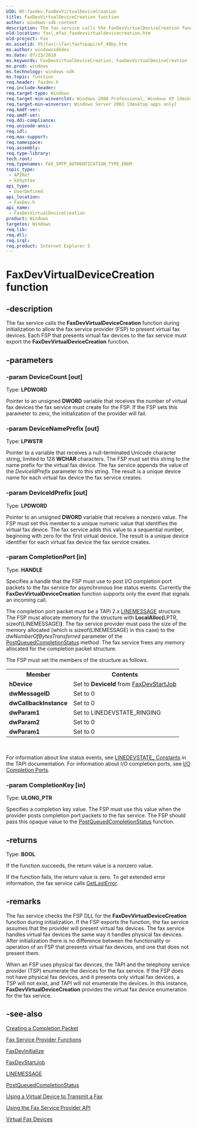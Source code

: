 ```yaml
---
UID: NF:faxdev.FaxDevVirtualDeviceCreation
title: FaxDevVirtualDeviceCreation function
author: windows-sdk-content
description: The fax service calls the FaxDevVirtualDeviceCreation function during initialization to allow the fax service provider (FSP) to present virtual fax devices.
old-location: fax\_mfax_faxdevvirtualdevicecreation.htm
old-project: Fax
ms.assetid: VS|fax|~\fax\faxfspapiref_48by.htm
ms.author: windowssdkdev
ms.date: 07/23/2018
ms.keywords: FaxDevVirtualDeviceCreation, FaxDevVirtualDeviceCreation function [Fax Service], _mfax_faxdevvirtualdevicecreation, fax._mfax_faxdevvirtualdevicecreation, faxdev/FaxDevVirtualDeviceCreation
ms.prod: windows
ms.technology: windows-sdk
ms.topic: function
req.header: faxdev.h
req.include-header: 
req.target-type: Windows
req.target-min-winverclnt: Windows 2000 Professional, Windows XP [desktop apps only]
req.target-min-winversvr: Windows Server 2003 [desktop apps only]
req.kmdf-ver: 
req.umdf-ver: 
req.ddi-compliance: 
req.unicode-ansi: 
req.idl: 
req.max-support: 
req.namespace: 
req.assembly: 
req.type-library: 
tech.root: 
req.typenames: FAX_SMTP_AUTHENTICATION_TYPE_ENUM
topic_type:
 - APIRef
 - kbSyntax
api_type:
 - UserDefined
api_location:
 - FaxDev.h
api_name:
 - FaxDevVirtualDeviceCreation
product: Windows
targetos: Windows
req.lib: 
req.dll: 
req.irql: 
req.product: Internet Explorer 5
---
```


# FaxDevVirtualDeviceCreation function


## -description


The fax service calls the <b>FaxDevVirtualDeviceCreation</b> function during initialization to allow the fax service provider (FSP) to present virtual fax devices. Each FSP that presents virtual fax devices to the fax service must export the <b>FaxDevVirtualDeviceCreation</b> function.


## -parameters




### -param DeviceCount [out]

Type: <b>LPDWORD</b>

Pointer to an unsigned <b>DWORD</b> variable that receives the number of virtual fax devices the fax service must create for the FSP. If the FSP sets this parameter to zero, the initialization of the provider will fail.


### -param DeviceNamePrefix [out]

Type: <b>LPWSTR</b>

Pointer to a variable that receives a null-terminated Unicode character string, limited to 128 <b>WCHAR</b> characters. The FSP must set this string to the name prefix for the virtual fax device. The fax service appends the value of the <i>DeviceIdPrefix</i>  parameter to this string. The result is a unique device name for each virtual fax device the fax service creates.


### -param DeviceIdPrefix [out]

Type: <b>LPDWORD</b>

Pointer to an unsigned <b>DWORD</b> variable that receives a nonzero value. The FSP must set this member to a unique numeric value that identifies the virtual fax device. The fax service adds this value to a sequential number, beginning with zero for the first virtual device. The result is a unique device identifier for each virtual fax device the fax service creates.


### -param CompletionPort [in]

Type: <b>HANDLE</b>

Specifies a handle that the FSP must use to post I/O completion port packets to the fax service for asynchronous line status events. Currently the <b>FaxDevVirtualDeviceCreation</b> function supports only the event that signals an incoming call.
                

The completion port packet must be a TAPI 2.x <a href="https://msdn.microsoft.com/1d184948-4ba2-4c8c-8771-d1aea6c4f565">LINEMESSAGE</a> structure. The FSP must allocate memory for the structure with <b>LocalAlloc(</b>LPTR, sizeof(LINEMESSAGE)<b>)</b>. The fax service provider must pass the size of the memory allocated (which is sizeof(LINEMESSAGE) in this case) to the <i>dwNumberOfBytesTransferred</i> parameter of the <a href="https://msdn.microsoft.com/69a9b1e5-2d40-42de-a14a-f7b6f29bf571">PostQueuedCompletionStatus</a> method. The fax service frees any memory allocated for the completion packet structure.

The FSP must set the members of the structure as follows.

<table class="clsStd">
<tr>
<th>Member</th>
<th>Contents</th>
</tr>
<tr>
<td><b>hDevice</b></td>
<td>Set to <b>DeviceId</b> from <a href="https://msdn.microsoft.com/40f647ba-05ed-453a-8eea-729b2f59ac05">FaxDevStartJob</a>
</td>
</tr>
<tr>
<td><b>dwMessageID</b></td>
<td>Set to 0</td>
</tr>
<tr>
<td><b>dwCallbackInstance</b></td>
<td>Set to 0</td>
</tr>
<tr>
<td><b>dwParam1</b></td>
<td>Set to LINEDEVSTATE_RINGING</td>
</tr>
<tr>
<td><b>dwParam2</b></td>
<td>Set to 0</td>
</tr>
<tr>
<td><b>dwParam1</b></td>
<td>Set to 0</td>
</tr>
</table>
 

For information about line status events, see <a href="https://msdn.microsoft.com/41e8a777-a57a-4d6c-850f-e21b58081b0d">LINEDEVSTATE_ Constants</a> in the TAPI documentation. For information about I/O completion ports, see <a href="https://msdn.microsoft.com/213c48e8-bb21-43ed-9c00-2a5cf8ac25f0">I/O Completion Ports</a>.


### -param CompletionKey [in]

Type: <b>ULONG_PTR</b>

Specifies a completion key value. The FSP must use this value when the provider posts completion port packets to the fax service. The FSP should pass this opaque value to the <a href="https://msdn.microsoft.com/69a9b1e5-2d40-42de-a14a-f7b6f29bf571">PostQueuedCompletionStatus</a> function.


## -returns



Type: <b>BOOL</b>

If the function succeeds, the return value is a nonzero value.

If the function fails, the return value is zero. To get extended error information, the fax service calls <a href="https://msdn.microsoft.com/d852e148-985c-416f-a5a7-27b6914b45d4">GetLastError</a>.




## -remarks



The fax service checks the FSP DLL for the <b>FaxDevVirtualDeviceCreation</b> function during initialization. If the FSP exports the function, the fax service assumes that the provider will present virtual fax devices. The fax service handles virtual fax devices the same way it handles physical fax devices. After initialization there is no difference between the functionality or operation of an FSP that presents virtual fax devices, and one that does not present them.

When an FSP uses physical fax devices, the TAPI and the telephony service provider (TSP) enumerate the devices for the fax service. If the FSP does not have physical fax devices, and it presents only virtual fax devices, a TSP will not exist, and TAPI will not enumerate the devices. In this instance, <b>FaxDevVirtualDeviceCreation</b> provides the virtual fax device enumeration for the fax service.




## -see-also




<a href="https://msdn.microsoft.com/d9a99db4-d8f1-4951-8f12-da743c03487f">Creating a Completion Packet</a>



<a href="https://msdn.microsoft.com/402583fd-aef8-4197-a41e-870825c58351">Fax Service Provider Functions</a>



<a href="https://msdn.microsoft.com/74c4ebad-c1a5-48a4-9ced-548ab21b3c3c">FaxDevInitialize</a>



<a href="https://msdn.microsoft.com/40f647ba-05ed-453a-8eea-729b2f59ac05">FaxDevStartJob</a>



<a href="https://msdn.microsoft.com/1d184948-4ba2-4c8c-8771-d1aea6c4f565">LINEMESSAGE</a>



<a href="https://msdn.microsoft.com/69a9b1e5-2d40-42de-a14a-f7b6f29bf571">PostQueuedCompletionStatus</a>



<a href="https://msdn.microsoft.com/963c3301-baed-4ffe-8c59-e7dce25c8350">Using a Virtual Device to Transmit a Fax</a>



<a href="https://msdn.microsoft.com/a8788e8a-e97c-4082-8e89-b6f4a7568d3a">Using the Fax Service Provider API</a>



<a href="https://msdn.microsoft.com/873481e5-abf3-401d-9d45-5ee04eabe4ac">Virtual Fax Devices</a>
 

 

